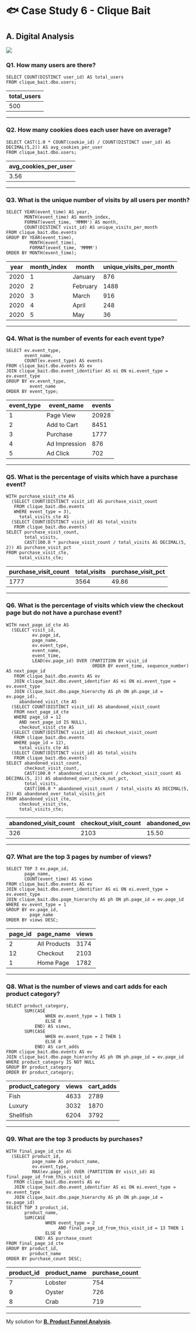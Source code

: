 # :fish: Case Study 6 - Clique Bait

## A. Digital Analysis

<picture>
  <img src="https://img.shields.io/badge/Microsoft%20SQL%20Server-CC2927?style=for-the-badge&logo=microsoft%20sql%20server&logoColor=white">
</picture>

### Q1. How many users are there?
```tsql
SELECT COUNT(DISTINCT user_id) AS total_users
FROM clique_bait.dbo.users;
```
| total_users |
|-------------|
| 500         |

---
### Q2. How many cookies does each user have on average?
```tsql
SELECT CAST(1.0 * COUNT(cookie_id) / COUNT(DISTINCT user_id) AS DECIMAL(5,2)) AS avg_cookies_per_user
FROM clique_bait.dbo.users;
```
| avg_cookies_per_user |
|----------------------|
| 3.56                 |

---
### Q3. What is the unique number of visits by all users per month?
```tsql
SELECT YEAR(event_time) AS year,
       MONTH(event_time) AS month_index,
       FORMAT(event_time, 'MMMM') AS month,
       COUNT(DISTINCT visit_id) AS unique_visits_per_month
FROM clique_bait.dbo.events
GROUP BY YEAR(event_time),
         MONTH(event_time),
         FORMAT(event_time, 'MMMM')
ORDER BY MONTH(event_time);
```
| year | month_index | month    | unique_visits_per_month |
|------|-------------|----------|-------------------------|
| 2020 | 1           | January  | 876                     |
| 2020 | 2           | February | 1488                    |
| 2020 | 3           | March    | 916                     |
| 2020 | 4           | April    | 248                     |
| 2020 | 5           | May      | 36                      |

---
### Q4. What is the number of events for each event type?
```tsql
SELECT ev.event_type,
       event_name,
       COUNT(ev.event_type) AS events
FROM clique_bait.dbo.events AS ev
JOIN clique_bait.dbo.event_identifier AS ei ON ei.event_type = ev.event_type
GROUP BY ev.event_type,
         event_name
ORDER BY event_type;
```
| event_type | event_name    | events |
|------------|---------------|--------|
| 1          | Page View     | 20928  |
| 2          | Add to Cart   | 8451   |
| 3          | Purchase      | 1777   |
| 4          | Ad Impression | 876    |
| 5          | Ad Click      | 702    |

---
### Q5. What is the percentage of visits which have a purchase event?
```tsql
WITH purchase_visit_cte AS
  (SELECT COUNT(DISTINCT visit_id) AS purchase_visit_count
   FROM clique_bait.dbo.events
   WHERE event_type = 3),
     total_visits_cte AS
  (SELECT COUNT(DISTINCT visit_id) AS total_visits
   FROM clique_bait.dbo.events)
SELECT purchase_visit_count,
       total_visits,
       CAST(100.0 * purchase_visit_count / total_visits AS DECIMAL(5, 2)) AS purchase_visit_pct
FROM purchase_visit_cte,
     total_visits_cte;
```
| purchase_visit_count | total_visits | purchase_visit_pct |
|----------------------|--------------|--------------------|
| 1777                 | 3564         | 49.86              |

---
### Q6. What is the percentage of visits which view the checkout page but do not have a purchase event?
```tsql
WITH next_page_id_cte AS
  (SELECT visit_id,
          ev.page_id,
          page_name,
          ev.event_type,
          event_name,
          event_time,
          LEAD(ev.page_id) OVER (PARTITION BY visit_id
                                 ORDER BY event_time, sequence_number) AS next_page_id
   FROM clique_bait.dbo.events AS ev
   JOIN clique_bait.dbo.event_identifier AS ei ON ei.event_type = ev.event_type
   JOIN clique_bait.dbo.page_hierarchy AS ph ON ph.page_id = ev.page_id),
     abandoned_visit_cte AS
  (SELECT COUNT(DISTINCT visit_id) AS abandoned_visit_count
   FROM next_page_id_cte
   WHERE page_id = 12
     AND next_page_id IS NULL),
     checkout_visit_cte AS
  (SELECT COUNT(DISTINCT visit_id) AS checkout_visit_count
   FROM clique_bait.dbo.events
   WHERE page_id = 12),
     total_visits_cte AS
  (SELECT COUNT(DISTINCT visit_id) AS total_visits
   FROM clique_bait.dbo.events)
SELECT abandoned_visit_count,
       checkout_visit_count,
       CAST(100.0 * abandoned_visit_count / checkout_visit_count AS DECIMAL(5, 2)) AS abandoned_over_check_out_pct,
       total_visits,
       CAST(100.0 * abandoned_visit_count / total_visits AS DECIMAL(5, 2)) AS abandoned_over_total_visits_pct
FROM abandoned_visit_cte,
     checkout_visit_cte,
     total_visits_cte;
```
| abandoned_visit_count | checkout_visit_count | abandoned_over_check_out_pct | total_visits | abandoned_over_total_visits_pct |
|-----------------------|----------------------|------------------------------|--------------|---------------------------------|
| 326                   | 2103                 | 15.50                        | 3564         | 9.15                            |

---
### Q7. What are the top 3 pages by number of views?
```tsql
SELECT TOP 3 ev.page_id,
       page_name,
       COUNT(event_time) AS views
FROM clique_bait.dbo.events AS ev
JOIN clique_bait.dbo.event_identifier AS ei ON ei.event_type = ev.event_type
JOIN clique_bait.dbo.page_hierarchy AS ph ON ph.page_id = ev.page_id
WHERE ev.event_type = 1
GROUP BY ev.page_id,
         page_name
ORDER BY views DESC;
```
| page_id | page_name    | views |
|---------|--------------|-------|
| 2       | All Products | 3174  |
| 12      | Checkout     | 2103  |
| 1       | Home Page    | 1782  |

---
### Q8. What is the number of views and cart adds for each product category?
```tsql
SELECT product_category,
       SUM(CASE
               WHEN ev.event_type = 1 THEN 1
               ELSE 0
           END) AS views,
       SUM(CASE
               WHEN ev.event_type = 2 THEN 1
               ELSE 0
           END) AS cart_adds
FROM clique_bait.dbo.events AS ev
JOIN clique_bait.dbo.page_hierarchy AS ph ON ph.page_id = ev.page_id
WHERE product_category IS NOT NULL
GROUP BY product_category
ORDER BY product_category;
```
| product_category | views | cart_adds |
|------------------|-------|-----------|
| Fish             | 4633  | 2789      |
| Luxury           | 3032  | 1870      |
| Shellfish        | 6204  | 3792      |

---
### Q9. What are the top 3 products by purchases?
```tsql
WITH final_page_id_cte AS
  (SELECT product_id,
          page_name AS product_name,
          ev.event_type,
          MAX(ev.page_id) OVER (PARTITION BY visit_id) AS final_page_id_from_this_visit_id
   FROM clique_bait.dbo.events AS ev
   JOIN clique_bait.dbo.event_identifier AS ei ON ei.event_type = ev.event_type
   JOIN clique_bait.dbo.page_hierarchy AS ph ON ph.page_id = ev.page_id)
SELECT TOP 3 product_id,
       product_name,
       SUM(CASE
               WHEN event_type = 2
                    AND final_page_id_from_this_visit_id = 13 THEN 1
               ELSE 0
           END) AS purchase_count
FROM final_page_id_cte
GROUP BY product_id,
         product_name
ORDER BY purchase_count DESC;
```
| product_id | product_name | purchase_count |
|------------|--------------|----------------|
| 7          | Lobster      | 754            |
| 9          | Oyster       | 726            |
| 8          | Crab         | 719            |

---
My solution for **[B. Product Funnel Analysis](B.%20Product%20Funnel%20Analysis.md)**.
